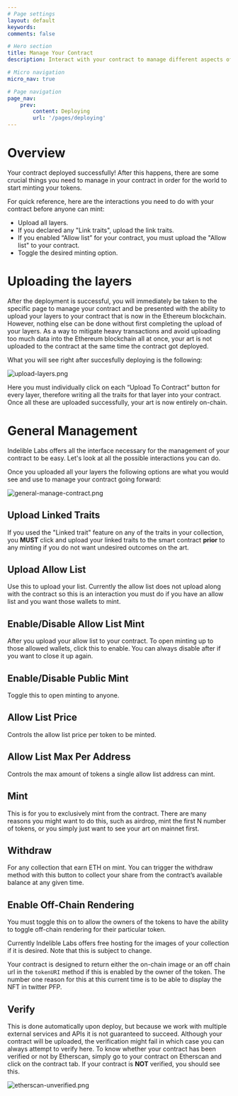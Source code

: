 ```yaml
---
# Page settings
layout: default
keywords:
comments: false

# Hero section
title: Manage Your Contract
description: Interact with your contract to manage different aspects of your minting process and more.

# Micro navigation
micro_nav: true

# Page navigation
page_nav:
    prev:
        content: Deploying
        url: '/pages/deploying'
---
```


# Overview

Your contract deployed successfully! After this happens, there are some crucial things you need to manage in your contract in order for the world to start minting your tokens.

For quick reference, here are the interactions you need to do with your contract before anyone can mint:

- Upload all layers.
- If you declared any "Link traits", upload the link traits.
- If you enabled “Allow list” for your contract, you must upload the "Allow list" to your contract.
- Toggle the desired minting option.

# Uploading the layers

After the deployment is successful, you will immediately be taken to the specific page to manage your contract and be presented with the ability to upload your layers to your contract that is now in the Ethereum blockchain. However, nothing else can be done without first completing the upload of your layers. As a way to mitigate heavy transactions and avoid uploading too much data into the Ethereum blockchain all at once, your art is not uploaded to the contract at the same time the contract got deployed.

What you will see right after succesfully deploying is the following:

![upload-layers.png](./assets/upload-layers.png)

Here you must individually click on each “Upload To Contract” button for every layer, therefore writing all the traits for that layer into your contract. Once all these are uploaded successfully, your art is now entirely on-chain.

# General Management

Indelible Labs offers all the interface necessary for the management of your contract to be easy. Let's look at all the possible interactions you can do.

Once you uploaded all your layers the following options are what you would see and use to manage your contract going forward:

![general-manage-contract.png](./assets/general-manage-contract.png)

## Upload Linked Traits

If you used the "Linked trait" feature on any of the traits in your collection, you **MUST** click and upload your linked traits to the smart contract **prior** to any minting if you do not want undesired outcomes on the art.

## Upload Allow List

Use this to upload your list. Currently the allow list does not upload along with the contract so this is an interaction you must do if you have an allow list and you want those wallets to mint.

## Enable/Disable Allow List Mint

After you upload your allow list to your contract. To open minting up to those allowed wallets, click this to enable. You can always disable after if you want to close it up again.

## Enable/Disable Public Mint

Toggle this to open minting to anyone.

## Allow List Price

Controls the allow list price per token to be minted.

## Allow List Max Per Address

Controls the max amount of tokens a single allow list address can mint.

## Mint

This is for you to exclusively mint from the contract. There are many reasons you might want to do this, such as airdrop, mint the first N number of tokens, or you simply just want to see your art on mainnet first.

## Withdraw

For any collection that earn ETH on mint. You can trigger the withdraw method with this button to collect your share from the contract’s available balance at any given time.

## Enable Off-Chain Rendering

You must toggle this on to allow the owners of the tokens to have the ability to toggle off-chain rendering for their particular token.

Currently Indelible Labs offers free hosting for the images of your collection if it is desired. Note that this is subject to change.

Your contract is designed to return either the on-chain image or an off chain url in the `tokenURI` method if this is enabled by the owner of the token. The number one reason for this at this current time is to be able to display the NFT in twitter PFP.

## Verify

This is done automatically upon deploy, but because we work with multiple external services and APIs it is not guaranteed to succeed. Although your contract will be uploaded, the verification might fail in which case you can always attempt to verify here. To know whether your contract has been verified or not by Etherscan, simply go to your contract on Etherscan and click on the contract tab. If your contract is **NOT** verified, you should see this.

![etherscan-unverified.png](./assets/etherscan-unverified.png)